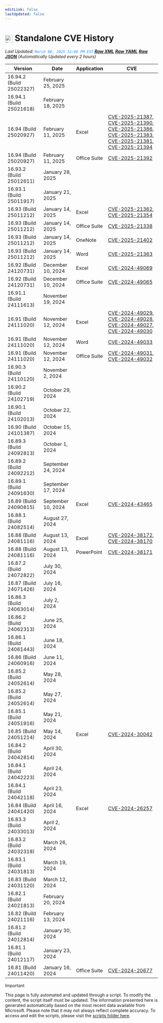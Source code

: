 ```yaml
---
editLink: false
lastUpdated: false
---
```

# <img src="/images/Microsoft_Logo_512px.png" alt="image" width="25" style="vertical-align: middle; display: inline-block;" /> Standalone CVE History

<span class="extra-small">_Last Updated: <code style="color : dodgerblue">March 08, 2025 11:06 PM EST</code> [**_Raw XML_**](https://github.com/cocopuff2u/MOFA/blob/main/latest_raw_files/mac_standalone_cve_history.xml) [**_Raw YAML_**](https://github.com/cocopuff2u/MOFA/blob/main/latest_raw_files/mac_standalone_cve_history.yaml) [**_Raw JSON_**](https://github.com/cocopuff2u/MOFA/blob/main/latest_raw_files/mac_standalone_cve_history.json)
 (Automatically Updated every 2 hours)_</span>

| Version | Date | Application | CVE |
|---------|------|-------------|-----|
| 16.94.2 (Build 25022327) | February 25, 2025 | &nbsp; | &nbsp; |
| 16.94.1 (Build 25021618) | February 18, 2025 | &nbsp; | &nbsp; |
| 16.94 (Build 25020927) | February 11, 2025 | Excel | [CVE-2025-21387](https://portal.msrc.microsoft.com/en-us/security-guidance/advisory/CVE-2025-21387), [CVE-2025-21390](https://portal.msrc.microsoft.com/en-us/security-guidance/advisory/CVE-2025-21390), [CVE-2025-21386](https://portal.msrc.microsoft.com/en-us/security-guidance/advisory/CVE-2025-21386), [CVE-2025-21383](https://portal.msrc.microsoft.com/en-us/security-guidance/advisory/CVE-2025-21383), [CVE-2025-21381](https://portal.msrc.microsoft.com/en-us/security-guidance/advisory/CVE-2025-21381), [CVE-2025-21394](https://portal.msrc.microsoft.com/en-us/security-guidance/advisory/CVE-2025-21394) |
| 16.94 (Build 25020927) | February 11, 2025 | Office Suite | [CVE-2025-21392](https://portal.msrc.microsoft.com/en-us/security-guidance/advisory/CVE-2025-21392) |
| 16.93.2 (Build 25012611) | January 28, 2025 | &nbsp; | &nbsp; |
| 16.93.1 (Build 25011917) | January 21, 2025 | &nbsp; | &nbsp; |
| 16.93 (Build 25011212) | January 14, 2025 | Excel | [CVE-2025-21362](https://portal.msrc.microsoft.com/en-us/security-guidance/advisory/CVE-2025-21362), [CVE-2025-21354](https://portal.msrc.microsoft.com/en-us/security-guidance/advisory/CVE-2025-21354) |
| 16.93 (Build 25011212) | January 14, 2025 | Office Suite | [CVE-2025-21338](https://portal.msrc.microsoft.com/en-us/security-guidance/advisory/CVE-2025-21338) |
| 16.93 (Build 25011212) | January 14, 2025 | OneNote | [CVE-2025-21402](https://portal.msrc.microsoft.com/en-us/security-guidance/advisory/CVE-2025-21402) |
| 16.93 (Build 25011212) | January 14, 2025 | Word | [CVE-2025-21363](https://portal.msrc.microsoft.com/en-us/security-guidance/advisory/CVE-2025-21363) |
| 16.92 (Build 24120731) | December 10, 2024 | Excel | [CVE-2024-49069](https://portal.msrc.microsoft.com/en-us/security-guidance/advisory/CVE-2024-49069) |
| 16.92 (Build 24120731) | December 10, 2024 | Office Suite | [CVE-2024-49065](https://portal.msrc.microsoft.com/en-us/security-guidance/advisory/CVE-2024-49065) |
| 16.91.1 (Build 24111613) | November 19, 2024 | &nbsp; | &nbsp; |
| 16.91 (Build 24111020) | November 12, 2024 | Excel | [CVE-2024-49029](https://portal.msrc.microsoft.com/en-us/security-guidance/advisory/CVE-2024-49029), [CVE-2024-49028](https://portal.msrc.microsoft.com/en-us/security-guidance/advisory/CVE-2024-49028), [CVE-2024-49027](https://portal.msrc.microsoft.com/en-us/security-guidance/advisory/CVE-2024-49027), [CVE-2024-49030](https://portal.msrc.microsoft.com/en-us/security-guidance/advisory/CVE-2024-49030) |
| 16.91 (Build 24111020) | November 12, 2024 | Word | [CVE-2024-49033](https://portal.msrc.microsoft.com/en-us/security-guidance/advisory/CVE-2024-49033) |
| 16.91 (Build 24111020) | November 12, 2024 | Office Suite | [CVE-2024-49031](https://portal.msrc.microsoft.com/en-us/security-guidance/advisory/CVE-2024-49031), [CVE-2024-49032](https://portal.msrc.microsoft.com/en-us/security-guidance/advisory/CVE-2024-49032) |
| 16.90.3 (Build 24110120) | November 2, 2024 | &nbsp; | &nbsp; |
| 16.90.2 (Build 24102719) | October 29, 2024 | &nbsp; | &nbsp; |
| 16.90.1 (Build 24102013) | October 22, 2024 | &nbsp; | &nbsp; |
| 16.90 (Build 24101387) | October 15, 2024 | &nbsp; | &nbsp; |
| 16.89.3 (Build 24092813) | October 1, 2024 | &nbsp; | &nbsp; |
| 16.89.2 (Build 24092212) | September 24, 2024 | &nbsp; | &nbsp; |
| 16.89.1 (Build 24091630) | September 17, 2024 | &nbsp; | &nbsp; |
| 16.89 (Build 24090815) | September 10, 2024 | Excel | [CVE-2024-43465](https://portal.msrc.microsoft.com/en-us/security-guidance/advisory/CVE-2024-43465) |
| 16.88.1 (Build 24082514) | August 27, 2024 | &nbsp; | &nbsp; |
| 16.88 (Build 24081116) | August 13, 2024 | Excel | [CVE-2024-38172](https://portal.msrc.microsoft.com/en-us/security-guidance/advisory/CVE-2024-38172), [CVE-2024-38170](https://portal.msrc.microsoft.com/en-us/security-guidance/advisory/CVE-2024-38170) |
| 16.88 (Build 24081116) | August 13, 2024 | PowerPoint | [CVE-2024-38171](https://portal.msrc.microsoft.com/en-us/security-guidance/advisory/CVE-2024-38171) |
| 16.87.2 (Build 24072822) | July 30, 2024 | &nbsp; | &nbsp; |
| 16.87 (Build 24071426) | July 16, 2024 | &nbsp; | &nbsp; |
| 16.86.3 (Build 24063014) | July 2, 2024 | &nbsp; | &nbsp; |
| 16.86.2 (Build 24062313) | June 25, 2024 | &nbsp; | &nbsp; |
| 16.86.1 (Build 24061443) | June 18, 2024 | &nbsp; | &nbsp; |
| 16.86 (Build 24060916) | June 11, 2024 | &nbsp; | &nbsp; |
| 16.85.2 (Build 24052614) | May 28, 2024 | &nbsp; | &nbsp; |
| 16.85.2 (Build 24052614) | May 27, 2024 | &nbsp; | &nbsp; |
| 16.85.1 (Build 24051916) | May 21, 2024 | &nbsp; | &nbsp; |
| 16.85 (Build 24051214) | May 14, 2024 | Excel | [CVE-2024-30042](https://portal.msrc.microsoft.com/en-us/security-guidance/advisory/CVE-2024-30042) |
| 16.84.2 (Build 24042814) | April 30, 2024 | &nbsp; | &nbsp; |
| 16.84.1 (Build 24042223) | April 24, 2024 | &nbsp; | &nbsp; |
| 16.84.1 (Build 24042118) | April 23, 2024 | &nbsp; | &nbsp; |
| 16.84 (Build 24041420) | April 16, 2024 | Excel | [CVE-2024-26257](https://portal.msrc.microsoft.com/en-us/security-guidance/advisory/CVE-2024-26257) |
| 16.83.3 (Build 24033013) | April 2, 2024 | &nbsp; | &nbsp; |
| 16.83.2 (Build 24032318) | March 26, 2024 | &nbsp; | &nbsp; |
| 16.83.1 (Build 24031813) | March 19, 2024 | &nbsp; | &nbsp; |
| 16.83 (Build 24031120) | March 12, 2024 | &nbsp; | &nbsp; |
| 16.82.1 (Build 24021813) | February 20, 2024 | &nbsp; | &nbsp; |
| 16.82 (Build 24021116) | February 13, 2024 | &nbsp; | &nbsp; |
| 16.81.2 (Build 24012814) | January 30, 2024 | &nbsp; | &nbsp; |
| 16.81.1 (Build 24012117) | January 23, 2024 | &nbsp; | &nbsp; |
| 16.81 (Build 24011420) | January 16, 2024 | Office Suite | [CVE-2024-20677](https://portal.msrc.microsoft.com/en-us/security-guidance/advisory/CVE-2024-20677) |

> [!IMPORTANT]
> This page is fully automated and updated through a script. To modify the content, the script itself must be updated. The information presented here is generated automatically based on the most recent data available from Microsoft. Please note that it may not always reflect complete accuracy. To access and edit the scripts, please visit the [scripts folder here](https://github.com/cocopuff2u/MOFA_WEBSITE/tree/main/update_readme_scripts).
